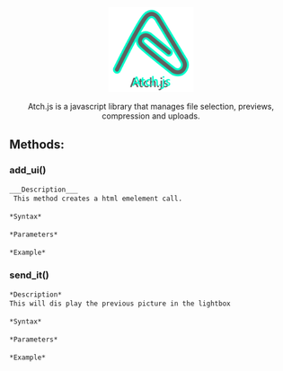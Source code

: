 <p align="center">
<img src="./atch_logo.svg" width="30%">
</p>
<p align="center">  Atch.js is a javascript library that manages file selection, previews, compression and uploads. </p>

## Methods: ##

### add_ui() ###
    ___Description___
     This method creates a html emelement call.

    *Syntax*

    *Parameters* 

    *Example*

### send_it() ### 
    *Description*
    This will dis play the previous picture in the lightbox

    *Syntax*

    *Parameters* 

    *Example*


